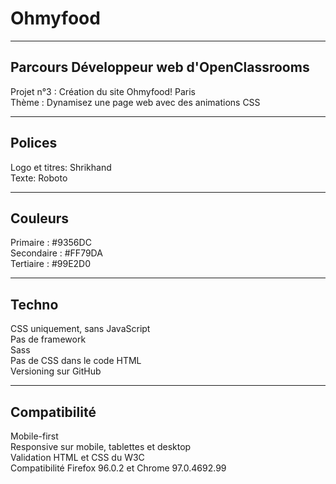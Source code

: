 # Ohmyfood
***
## Parcours Développeur web d'OpenClassrooms
Projet n°3 : Création du site Ohmyfood! Paris  
Thème : Dynamisez une page web avec des animations CSS  
***
## Polices
Logo et titres: Shrikhand  
Texte: Roboto  
***
## Couleurs
Primaire : #9356DC  
Secondaire : #FF79DA  
Tertiaire : #99E2D0  
***
## Techno
CSS uniquement, sans JavaScript  
Pas de framework  
Sass  
Pas de CSS dans le code HTML  
Versioning sur GitHub  
***
## Compatibilité
Mobile-first  
Responsive sur mobile, tablettes et desktop  
Validation HTML et CSS du W3C  
Compatibilité Firefox 96.0.2 et Chrome 97.0.4692.99  